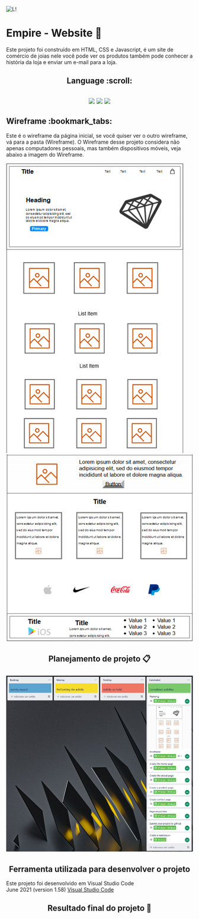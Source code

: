 ![L!](https://img.shields.io/badge/License-MIT-green) 

<h1>Empire - Website 🔷</h1>
<p>Este projeto foi construído em HTML, CSS e Javascript, é um site de comércio de joias nele você pode ver os produtos também pode conhecer a história da loja e enviar um e-mail para a loja.</p>

<h2 align="center">
 Language :scroll:
<h2>
<p align="center">
<img src="https://camo.githubusercontent.com/d63d473e728e20a286d22bb2226a7bf45a2b9ac6c72c59c0e61e9730bfe4168c/68747470733a2f2f696d672e736869656c64732e696f2f62616467652f48544d4c352d4533344632363f7374796c653d666f722d7468652d6261646765266c6f676f3d68746d6c35266c6f676f436f6c6f723d7768697465">
<img src="https://camo.githubusercontent.com/3a0f693cfa032ea4404e8e02d485599bd0d192282b921026e89d271aaa3d7565/68747470733a2f2f696d672e736869656c64732e696f2f62616467652f435353332d3135373242363f7374796c653d666f722d7468652d6261646765266c6f676f3d63737333266c6f676f436f6c6f723d7768697465">
<img src="https://camo.githubusercontent.com/9d07c04bdd98c662d5df9d4e1cc1de8446ffeaebca330feb161f1fb8e1188204/68747470733a2f2f696d672e736869656c64732e696f2f62616467652f4a6176615363726970742d4637444631453f7374796c653d666f722d7468652d6261646765266c6f676f3d6a617661736372697074266c6f676f436f6c6f723d626c61636b">
<p>

<h2>Wireframe :bookmark_tabs:</h2>
<p>Este é o wireframe da página inicial, se você quiser ver o outro wireframe, vá para a pasta (Wireframe). 
O Wireframe desse projeto considera não apenas computadores pessoais, mas também dispositivos móveis, veja abaixo a imagem do Wireframe.</p>
<img src="Screenshots/Wireframe-home-page.png?token=AREOZJZR3B25LTWWRUB2K33BAWURM">

<img src="Screenshots/Wireframe-home-pageP2.png?token=AREOZJ5G2HWILM5EBPK5PL3BAWUTQ">
  
  
<h2 align="center">
Planejamento de projeto 📋<br><br>
<img src ="Screenshots/planning.png?token=AREOZJ6E6O5ZVSGSUZR2GADBAWWRM alt= Planning-Trello">
</h2>
                                                                                             
                  
<h2 align="center">
Ferramenta utilizada para desenvolver o projeto
</h2>
Este projeto foi desenvolvido em Visual Studio Code<br>
June 2021 (version 1.58) <a href="https://code.visualstudio.com/">Visual Studio Code</a>
 
<h2 align="center">
Resultado final do projeto 🎯
</h2>
